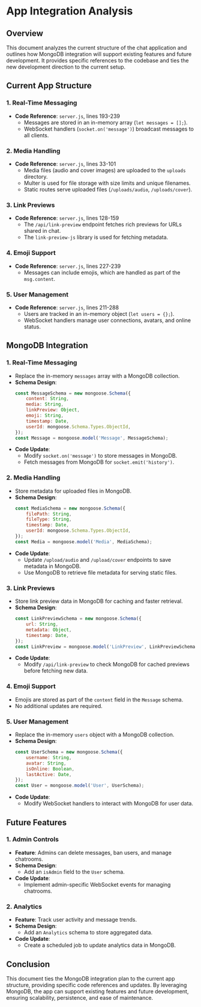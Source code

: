 # App Integration Analysis

## Overview
This document analyzes the current structure of the chat application and outlines how MongoDB integration will support existing features and future development. It provides specific references to the codebase and ties the new development direction to the current setup.

## Current App Structure
### 1. Real-Time Messaging
- **Code Reference**: `server.js`, lines 193-239
  - Messages are stored in an in-memory array (`let messages = [];`).
  - WebSocket handlers (`socket.on('message')`) broadcast messages to all clients.

### 2. Media Handling
- **Code Reference**: `server.js`, lines 33-101
  - Media files (audio and cover images) are uploaded to the `uploads` directory.
  - Multer is used for file storage with size limits and unique filenames.
  - Static routes serve uploaded files (`/uploads/audio`, `/uploads/cover`).

### 3. Link Previews
- **Code Reference**: `server.js`, lines 128-159
  - The `/api/link-preview` endpoint fetches rich previews for URLs shared in chat.
  - The `link-preview-js` library is used for fetching metadata.

### 4. Emoji Support
- **Code Reference**: `server.js`, lines 227-239
  - Messages can include emojis, which are handled as part of the `msg.content`.

### 5. User Management
- **Code Reference**: `server.js`, lines 211-288
  - Users are tracked in an in-memory object (`let users = {};`).
  - WebSocket handlers manage user connections, avatars, and online status.

## MongoDB Integration
### 1. Real-Time Messaging
- Replace the in-memory `messages` array with a MongoDB collection.
- **Schema Design**:
  ```javascript
  const MessageSchema = new mongoose.Schema({
      content: String,
      media: String,
      linkPreview: Object,
      emoji: String,
      timestamp: Date,
      userId: mongoose.Schema.Types.ObjectId,
  });
  const Message = mongoose.model('Message', MessageSchema);
  ```
- **Code Update**:
  - Modify `socket.on('message')` to store messages in MongoDB.
  - Fetch messages from MongoDB for `socket.emit('history')`.

### 2. Media Handling
- Store metadata for uploaded files in MongoDB.
- **Schema Design**:
  ```javascript
  const MediaSchema = new mongoose.Schema({
      filePath: String,
      fileType: String,
      timestamp: Date,
      userId: mongoose.Schema.Types.ObjectId,
  });
  const Media = mongoose.model('Media', MediaSchema);
  ```
- **Code Update**:
  - Update `/upload/audio` and `/upload/cover` endpoints to save metadata in MongoDB.
  - Use MongoDB to retrieve file metadata for serving static files.

### 3. Link Previews
- Store link preview data in MongoDB for caching and faster retrieval.
- **Schema Design**:
  ```javascript
  const LinkPreviewSchema = new mongoose.Schema({
      url: String,
      metadata: Object,
      timestamp: Date,
  });
  const LinkPreview = mongoose.model('LinkPreview', LinkPreviewSchema);
  ```
- **Code Update**:
  - Modify `/api/link-preview` to check MongoDB for cached previews before fetching new data.

### 4. Emoji Support
- Emojis are stored as part of the `content` field in the `Message` schema.
- No additional updates are required.

### 5. User Management
- Replace the in-memory `users` object with a MongoDB collection.
- **Schema Design**:
  ```javascript
  const UserSchema = new mongoose.Schema({
      username: String,
      avatar: String,
      isOnline: Boolean,
      lastActive: Date,
  });
  const User = mongoose.model('User', UserSchema);
  ```
- **Code Update**:
  - Modify WebSocket handlers to interact with MongoDB for user data.

## Future Features
### 1. Admin Controls
- **Feature**: Admins can delete messages, ban users, and manage chatrooms.
- **Schema Design**:
  - Add an `isAdmin` field to the `User` schema.
- **Code Update**:
  - Implement admin-specific WebSocket events for managing chatrooms.

### 2. Analytics
- **Feature**: Track user activity and message trends.
- **Schema Design**:
  - Add an `Analytics` schema to store aggregated data.
- **Code Update**:
  - Create a scheduled job to update analytics data in MongoDB.

## Conclusion
This document ties the MongoDB integration plan to the current app structure, providing specific code references and updates. By leveraging MongoDB, the app can support existing features and future development, ensuring scalability, persistence, and ease of maintenance.